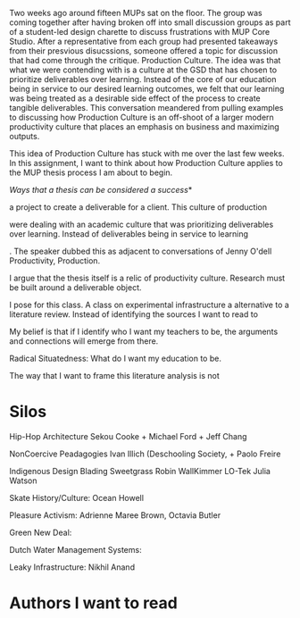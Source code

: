
Two weeks ago around fifteen MUPs sat on the floor. The group was coming together after having broken off into small discussion groups as part of a student-led design charette to discuss frustrations with MUP Core Studio. After a representative from each group had presented takeaways from their presvious disucssions, someone offered a topic for discussion that had come through the critique. Production Culture. The idea was that what we were contending with is a culture at the GSD that has chosen to prioritize deliverables over learning. Instead of the core of our education being in service to our desired learning outcomes, we felt that our learning was being treated as a desirable side effect of the process to create tangible deliverables. This conversation meandered from pulling examples to discussing how Production Culture is an off-shoot of a larger modern productivity culture that places an emphasis on business and maximizing outputs. 

This idea of Production Culture has stuck with me over the last few weeks. 
In this assignment, I want to think about how Production Culture applies to the MUP thesis process I am about to begin. 


*Ways that a thesis can be considered a success**


a project to create a deliverable for a client. This culture of production 

were dealing with an academic culture that was prioritizing deliverables over learning. Instead of deliverables being in service to learning

. The speaker dubbed this as adjacent to conversations of Jenny O'dell Productivity, Production. 

I argue that the thesis itself is a relic of productivity culture. Research must be built around a deliverable object. 

I pose for this class. A class on experimental infrastructure a alternative to a literature review. 
Instead of identifying the sources I want to read to 

My belief is that if I identify who I want my teachers to be, the arguments and connections will emerge from there. 

Radical Situatedness: 
What do I want my education to be. 


The way that I want to frame this literature analysis is not 


# Silos

Hip-Hop Architecture
Sekou Cooke + Michael Ford + Jeff Chang

NonCoercive Peadagogies
Ivan Illich (Deschooling Society,  + Paolo Freire 

Indigenous Design
Blading Sweetgrass Robin WallKimmer LO-Tek Julia Watson

Skate History/Culture: 
Ocean Howell 

Pleasure Activism: Adrienne Maree Brown, Octavia Butler

Green New Deal:

Dutch Water Management Systems: 

Leaky Infrastructure: Nikhil Anand

# Authors I want to read

